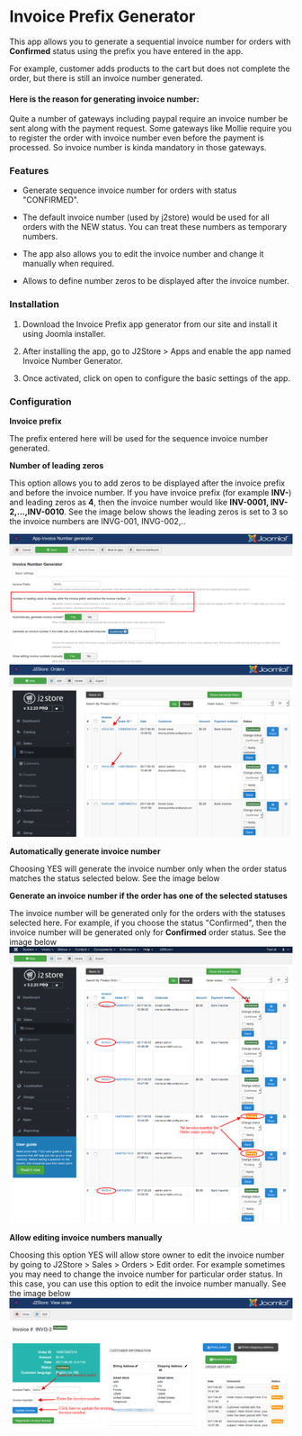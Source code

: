 # Invoice Prefix Generator

This app allows you to generate a sequential invoice number for orders with **Confirmed** status using the prefix you have entered in the app.

For example, customer adds products to the cart but does not complete the order, but there is still an invoice number generated.

#### Here is the reason for generating invoice number:

Quite a number of gateways including paypal require an invoice number be sent along with the payment request. Some gateways like Mollie require you to register the order with invoice number even before the payment is processed. So invoice number is kinda mandatory in those gateways.

### Features

- Generate sequence invoice number for orders with status "CONFIRMED".

- The default invoice number (used by j2store) would be used for all orders with the NEW status. You can treat these numbers as temporary numbers.

- The app also allows you to edit the invoice number and change it manually when required.

- Allows to define number zeros to be displayed after the invoice number.

### Installation

1. Download the Invoice Prefix app generator from our site and install it using Joomla installer.

2. After installing the app, go to J2Store > Apps and enable the app named Invoice Number Generator.

3. Once activated, click on open to configure the basic settings of the app.

### Configuration


**Invoice prefix**

The prefix entered here will be used for the sequence invoice number generated.

**Number of leading zeros**

This option allows you to add zeros to be displayed after the invoice prefix and before the invoice number. If you have invoice prefix (for example **INV-**) and leading zeros as **4**, then the invoice number would like **INV-0001, INV-2,...,INV-0010**. See the image below shows the leading zeros is set to 3 so the invoice numbers are INVG-001, INVG-002,..

![](./assets/images/invoice-config.png)
![](./assets/images/invoice-leading-zeros.png)

**Automatically generate invoice number**

Choosing YES will generate the invoice number only when the order status matches the status selected below. See the image below

**Generate an invoice number if the order has one of the selected statuses**

The invoice number will be generated only for the orders with the statuses selected here. For example, if you choose the status "Confirmed", then the invoice number will be generated only for **Confirmed** order status. See the image below
![](./assets/images/invoice-num-order-status.png)

**Allow editing invoice numbers manually**

Choosing this option YES will allow store owner to edit the invoice number by going to J2Store > Sales > Orders > Edit order. For example sometimes you may need to change the invoice number for particular order status. In this case, you can use this option to edit the invoice number manually. See the image below
![](./assets/images/invoice-number-edit.png)